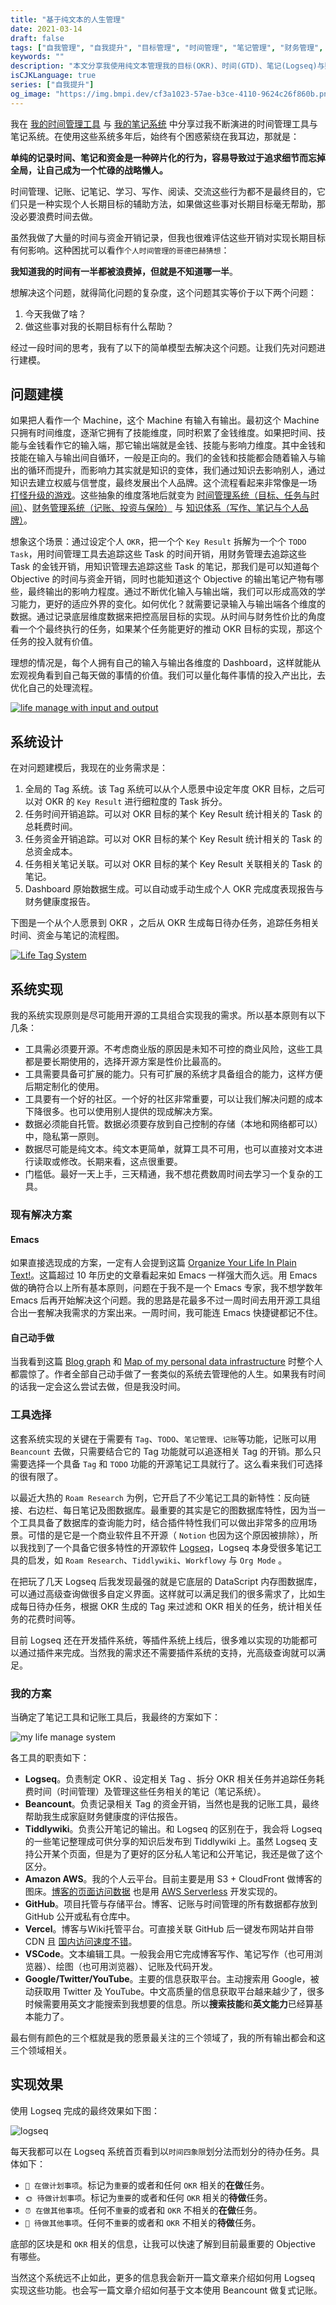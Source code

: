 ```yaml
---
title: "基于纯文本的人生管理"
date: 2021-03-14
draft: false
tags: ["自我管理", "自我提升", "目标管理", "时间管理", "笔记管理", "财务管理", "纯文本", "OKR"]
keywords: ""
description: "本文分享我使用纯文本管理我的目标(OKR)、时间(GTD)、笔记(Logseq)与财务(Beancount)的人生管理经验。"
isCJKLanguage: true
series: ["自我提升"]
og_image: "https://img.bmpi.dev/cf3a1023-57ae-b3ce-4110-9624c26f860b.png"
---
```


我在 [我的时间管理工具](/self/gtd-tools-i-used/) 与 [我的笔记系统](/self/note-system/) 中分享过我不断演进的时间管理工具与笔记系统。在使用这些系统多年后，始终有个困惑萦绕在我耳边，那就是：

**单纯的记录时间、笔记和资金是一种碎片化的行为，容易导致过于追求细节而忘掉全局，让自己成为一个忙碌的战略懒人。**

时间管理、记账、记笔记、学习、写作、阅读、交流这些行为都不是最终目的，它们只是一种实现个人长期目标的辅助方法，如果做这些事对长期目标毫无帮助，那没必要浪费时间去做。

虽然我做了大量的时间与资金开销记录，但我也很难评估这些开销对实现长期目标有何影响。这种困扰可以看作`个人时间管理的哥德巴赫猜想`：

**我知道我的时间有一半都被浪费掉，但就是不知道哪一半**。

想解决这个问题，就得简化问题的复杂度，这个问题其实等价于以下两个问题：

1. 今天我做了啥？
2. 做这些事对我的长期目标有什么帮助？

经过一段时间的思考，我有了以下的简单模型去解决这个问题。让我们先对问题进行建模。

## 问题建模

如果把人看作一个 Machine，这个 Machine 有输入有输出。最初这个 Machine 只拥有时间维度，逐渐它拥有了技能维度，同时积累了金钱维度。如果把时间、技能与金钱看作它的输入端，那它输出端就是金钱、技能与影响力维度。其中金钱和技能在输入与输出间自循环，一般是正向的。我们的金钱和技能都会随着输入与输出的循环而提升，而影响力其实就是知识的变体，我们通过知识去影响别人，通过知识去建立权威与信誉度，最终发展出个人品牌。这个流程看起来非常像是一场 [打怪升级的游戏](/self/road_to_life_games/)。这些抽象的维度落地后就变为 [时间管理系统（目标、任务与时间）](/self/gtd-tools-i-used/)、[财务管理系统（记账、投资与保险）](/self/note-system/) 与 [知识体系（写作、笔记与个人品牌）](/self/build-personal-knowledge-system/)。

想象这个场景：通过设定个人 `OKR`，把一个个 `Key Result` 拆解为一个个 `TODO Task`，用时间管理工具去追踪这些 Task 的时间开销，用财务管理去追踪这些 Task 的金钱开销，用知识管理去追踪这些 Task 的笔记，那我们是可以知道每个 Objective 的时间与资金开销，同时也能知道这个 Objective 的输出笔记产物有哪些，最终输出的影响力程度。通过不断优化输入与输出端，我们可以形成高效的学习能力，更好的适应外界的变化。如何优化？就需要记录输入与输出端各个维度的数据。通过记录底层维度数据来把控高层目标的实现。从时间与财务性价比的角度看一个个最终执行的任务，如果某个任务能更好的推动 OKR 目标的实现，那这个任务的投入就有价值。

理想的情况是，每个人拥有自己的输入与输出各维度的 Dashboard，这样就能从宏观视角看到自己每天做的事情的价值。我们可以量化每件事情的投入产出比，去优化自己的处理流程。

[![life manage with input and output](https://img.bmpi.dev/cf3a1023-57ae-b3ce-4110-9624c26f860b.png)](https://excalidraw.com/#json=6321236086882304,R-CH9RKPBFZ4P2gFuBtbqA)

## 系统设计

在对问题建模后，我现在的业务需求是：

1. 全局的 Tag 系统。该 Tag 系统可以从个人愿景中设定年度 OKR 目标，之后可以对 OKR 的 `Key Result` 进行细粒度的 Task 拆分。
2. 任务时间开销追踪。可以对 OKR 目标的某个 Key Result 统计相关的 Task 的总耗费时间。
3. 任务资金开销追踪。可以对 OKR 目标的某个 Key Result 统计相关的 Task 的总资金成本。
4. 任务相关笔记关联。可以对 OKR 目标的某个 Key Result 关联相关的 Task 的笔记。
5. Dashboard 原始数据生成。可以自动或手动生成个人 OKR 完成度表现报告与财务健康度报告。

下图是一个从个人愿景到 OKR ，之后从 OKR 生成每日待办任务，追踪任务相关时间、资金与笔记的流程图。

[![Life Tag System](https://img.bmpi.dev/4928b4de-db94-968e-115b-767d2e2f007a.png)](https://excalidraw.com/#json=5444087800922112,qRjYlbq5jrsI0rdrPHxtVQ)

## 系统实现

我的系统实现原则是尽可能用开源的工具组合实现我的需求。所以基本原则有以下几条：

- 工具需必须要开源。不考虑商业版的原因是未知不可控的商业风险，这些工具都是要长期使用的，选择开源方案是性价比最高的。
- 工具需要具备可扩展的能力。只有可扩展的系统才具备组合的能力，这样方便后期定制化的使用。
- 工具要有一个好的社区。一个好的社区非常重要，可以让我们解决问题的成本下降很多。也可以使用别人提供的现成解决方案。
- 数据必须能自托管。数据必须要存放到自己控制的存储（本地和网络都可以）中，隐私第一原则。
- 数据尽可能是纯文本。纯文本更简单，就算工具不可用，也可以直接对文本进行读取或修改。长期来看，这点很重要。
- 门槛低。最好一天上手，三天精通，我不想花费数周时间去学习一个复杂的工具。

### 现有解决方案

#### Emacs

如果直接选现成的方案，一定有人会提到这篇 [Organize Your Life In Plain Text!](http://doc.norang.ca/org-mode.html)。这篇超过 10 年历史的文章看起来如 Emacs 一样强大而久远。用 Emacs 做的确符合以上所有基本原则，问题在于我不是一个 Emacs 专家，我不想学数年 Emacs 后再开始解决这个问题。我的思路是花最多不过一周时间去用开源工具组合出一套解决我需求的方案出来。一周时间，我可能连 Emacs 快捷键都记不住。

#### 自己动手做

当我看到这篇 [Blog graph](https://beepb00p.xyz/blog-graph.html) 和 [Map of my personal data infrastructure](https://beepb00p.xyz/myinfra.html) 时整个人都震惊了。作者全部自己动手做了一套类似的系统去管理他的人生。如果我有时间的话我一定会这么尝试去做，但是我没时间。

### 工具选择

这套系统实现的关键在于需要有 `Tag`、`TODO`、`笔记管理`、`记账`等功能，记账可以用 `Beancount` 去做，只需要结合它的 Tag 功能就可以追逐相关 Tag 的开销。那么只需要选择一个具备 `Tag` 和 `TODO` 功能的开源笔记工具就行了。这么看来我们可选择的很有限了。

以最近大热的 `Roam Research` 为例，它开启了不少笔记工具的新特性：反向链接、右边栏、每日笔记及图数据库。最重要的其实是它的图数据库特性，因为当一个工具具备了数据库的查询能力时，结合插件特性我们可以做出非常多的应用场景。可惜的是它是一个商业软件且不开源（ `Notion` 也因为这个原因被排除），所以我找到了一个具备它很多特性的开源软件 [Logseq](https://github.com/logseq/logseq)，Logseq 本身受很多笔记工具的启发，如 `Roam Research`、`Tiddlywiki`、`Workflowy` 与 `Org Mode` 。

在把玩了几天 Logseq 后我发现最强的就是它底层的 DataScript 内存图数据库，可以通过高级查询做很多自定义界面。这样就可以满足我们的很多需求了，比如生成每日待办任务，根据 OKR 生成的 Tag 来过滤和 OKR 相关的任务，统计相关任务的花费时间等。

目前 Logseq 还在开发插件系统，等插件系统上线后，很多难以实现的功能都可以通过插件来完成。当然我的需求还不需要插件系统的支持，光高级查询就可以满足。

### 我的方案

当确定了笔记工具和记账工具后，我最终的方案如下：

![my life manage system](https://img.bmpi.dev/e48e4ba1-5c08-23b5-9292-f92e3187e5db.png)

各工具的职责如下：

- **Logseq**。负责制定 OKR 、设定相关 Tag 、拆分 OKR 相关任务并追踪任务耗费时间（时间管理）及管理这些任务相关的笔记（笔记系统）。
- **Beancount**。负责记录相关 Tag 的资金开销，当然也是我的记账工具，最终帮助我生成家庭财务健康度的评估报告。
- **Tiddlywiki**。负责公开笔记的输出。和 Logseq 的区别在于，我会将 Logseq 的一些笔记整理成可供分享的知识后发布到 Tiddlywiki 上。虽然 Logseq 支持公开某个页面，但是为了更好的区分私人笔记和公开笔记，我还是做了这个区分。
- **Amazon AWS**。我的个人云平台。目前主要是用 S3 + CloudFront 做博客的图床。[博客的页面访问数据](/dev/pulumi-aws-serverless-hugo-site-vists/) 也是用 [AWS Serverless](/dev/guide-to-serverless/) 开发实现的。
- **GitHub**。项目托管与存储平台。博客、记账与时间管理的所有数据都存放到 GitHub 公开或私有仓库中。
- **Vercel**。博客与Wiki托管平台。可直接关联 GitHub 后一键发布网站并自带 CDN 且 [国内访问速度不错](/dev/guide-to-setup-blog-site-with-zero-cost-5/)。
- **VSCode**。文本编辑工具。一般我会用它完成博客写作、笔记写作（也可用浏览器）、绘图（也可用浏览器）、记账及代码开发。
- **Google/Twitter/YouTube**。主要的信息获取平台。主动搜索用 Google，被动获取用 Twitter 及 YouTube。中文高质量的信息获取平台越来越少了，很多时候需要用英文才能搜索到我想要的信息。所以**搜索技能**和**英文能力**已经算基本能力了。

最右侧有颜色的三个框就是我的愿景最关注的三个领域了，我的所有输出都会和这三个领域相关。

## 实现效果

使用 Logseq 完成的最终效果如下图：

![logseq](https://img.bmpi.dev/47a2eb46-1a9e-602c-fbac-f2046b9d271a.png)

每天我都可以在 Logseq 系统首页看到以`时间四象限`划分法而划分的待办任务。具体如下：

- `📅 在做计划事项`。标记为`重要`的或者和任何 `OKR` 相关的**在做**任务。
- `🌞 待做计划事项`。标记为`重要`的或者和任何 `OKR` 相关的**待做**任务。
- `⏰ 在做其他事项`。任何不`重要`的或者和 `OKR` 不相关的**在做**任务。
- `🚮 待做其他事项`。任何不`重要`的或者和 `OKR` 不相关的**待做**任务。

底部的区块是和 `OKR` 相关的信息，让我可以快速了解到目前最重要的 Objective 有哪些。

当然这个系统远不止如此，更多的信息我会新开一篇文章来介绍如何用 Logseq 实现这些功能。也会写一篇文章介绍如何基于文本使用 Beancount 做复式记账。
